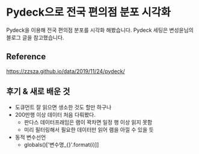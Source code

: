# Pydeck으로 전국 편의점 분포 시각화

Pydeck을 이용해 전국 편의점 분포를 시각화 해봤습니다.
Pydeck 세팅은 변성윤님의 블로그 글을 참고했습니다.





## Reference

https://zzsza.github.io/data/2019/11/24/pydeck/



## 후기 & 새로 배운 것

- 도큐먼트 잘 읽으면 생소한 것도 할만 하구나
- 200만행 이상 데이터 처음 다뤄봤다.
  - 판다스 데이터프래임은 램이 꽉차면 일정 행 이상 읽지 못함
  - 미리 필터링해서 필요한 데이터만 읽어 램을 아낄 수 있을 듯
- 동적 변수선언 
  -  globals()['변수명_{}'.format(i)]]

